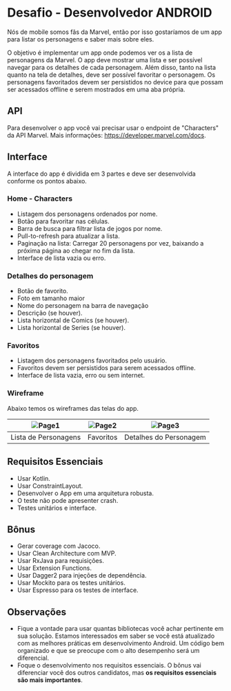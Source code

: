 # Desafio - Desenvolvedor ANDROID

Nós de mobile somos fãs da Marvel, então por isso gostaríamos de um app para listar os personagens e saber mais sobre eles.

O objetivo é implementar um app onde podemos ver os a lista de personagens da Marvel. O app deve mostrar uma lista e ser possível navegar para os detalhes de cada personagem. Além disso, tanto na lista quanto na tela de detalhes, deve ser possível favoritar o personagem. Os personagens favoritados devem ser persistidos no device para que possam ser acessados offline e serem mostrados em uma aba própria.

## API

Para desenvolver o app você vai precisar usar o endpoint de "Characters" da API Marvel. 
Mais informações: https://developer.marvel.com/docs.

## Interface

A interface do app é dividida em 3 partes e deve ser desenvolvida conforme os pontos abaixo.

### Home - Characters

* Listagem dos personagens ordenados por nome.
* Botão para favoritar nas células.
* Barra de busca para filtrar lista de jogos por nome.
* Pull-to-refresh para atualizar a lista.
* Paginação na lista: Carregar 20 personagens por vez, baixando a próxima página ao chegar no fim da lista.
* Interface de lista vazia ou erro.

### Detalhes do personagem

* Botão de favorito.
* Foto em tamanho maior 
* Nome do personagem na barra de navegação
* Descrição (se houver).
* Lista horizontal de Comics (se houver).
* Lista horizontal de Series (se houver).

### Favoritos

* Listagem dos personagens favoritados pelo usuário.
* Favoritos devem ser persistidos para serem acessados offline.
* Interface de lista vazia, erro ou sem internet.

### Wireframe

Abaixo temos os wireframes das telas do app.

| ![Page1](android/Characters.png)  | ![Page2](android/Favorites.png) | ![Page3](android/Detail.png) |
|:---:|:---:|:---:|
| Lista de Personagens | Favoritos | Detalhes do Personagem |

## Requisitos Essenciais

* Usar Kotlin.
* Usar ConstraintLayout.
* Desenvolver o App em uma arquitetura robusta.
* O teste não pode apresenter crash.
* Testes unitários e interface.

## Bônus

* Gerar coverage com Jacoco.
* Usar Clean Architecture com MVP.
* Usar RxJava para requisições.
* Usar Extension Functions.
* Usar Dagger2 para injeções de dependência.
* Usar Mockito para os testes unitários.
* Usar Espresso para os testes de interface.

## Observações

* Fique a vontade para usar quantas bibliotecas você achar pertinente em sua solução. Estamos interessados em saber se você está atualizado com as melhores práticas em desenvolvimento Android. Um código bem organizado e que se preocupe com o alto desempenho será um diferencial.
* Foque o desenvolvimento nos requisitos essenciais. O bônus vai diferenciar você dos outros candidatos, mas **os requisitos essenciais são mais importantes**.
